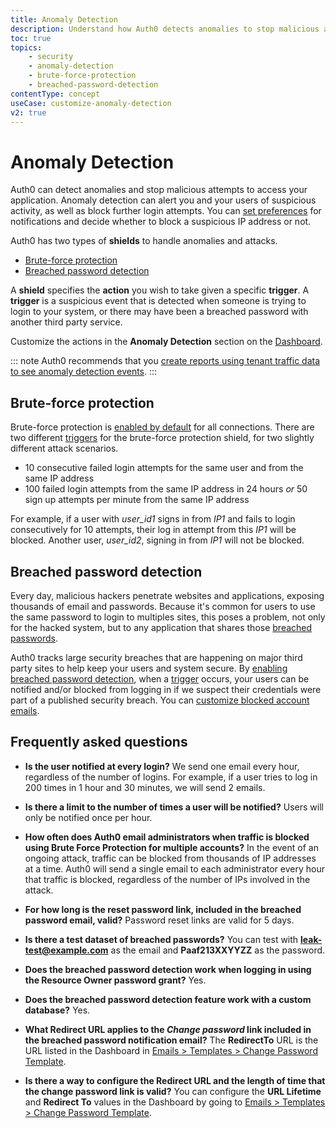 ```yaml
---
title: Anomaly Detection
description: Understand how Auth0 detects anomalies to stop malicious attempts to access your application, alert you and your users of suspicious activity, and block further login attempts. 
toc: true 
topics:
    - security
    - anomaly-detection
    - brute-force-protection
    - breached-password-detection
contentType: concept
useCase: customize-anomaly-detection
v2: true
---
```

# Anomaly Detection

Auth0 can detect anomalies and stop malicious attempts to access your application. Anomaly detection can alert you and your users of suspicious activity, as well as block further login attempts. You can [set preferences](/anomaly-detection/guides/set-anomaly-detection-preferences) for notifications and decide whether to block a suspicious IP address or not. 

Auth0 has two types of **shields** to handle anomalies and attacks.  

* [Brute-force protection](#brute-force-protection)
* [Breached password detection](#breached-password-detection)

A **shield** specifies the **action** you wish to take given a specific **trigger**. A **trigger** is a suspicious event that is detected when someone is trying to login to your system, or there may have been a breached password with another third party service.

Customize the actions in the **Anomaly Detection** section on the [Dashboard](${manage_url}/#/anomaly).

::: note
Auth0 recommends that you [create reports using tenant traffic data to see anomaly detection events](/anomaly-detection/guides/use-tenant-data-for-anomaly-detection).
:::

## Brute-force protection

Brute-force protection is [enabled by default](/anomaly-detection/guides/enable-disable-brute-force-protection) for all connections. There are two different [triggers](/anomaly-detection/references/brute-force-protection-triggers-actions) for the brute-force protection shield, for two slightly different attack scenarios.

* 10 consecutive failed login attempts for the same user and from the same IP address
* 100 failed login attempts from the same IP address in 24 hours *or* 50 sign up attempts per minute from the same IP address

For example, if a user with *user_id1* signs in from *IP1* and fails to login consecutively for 10 attempts, their log in attempt from this *IP1* will be blocked. Another user, *user_id2*, signing in from *IP1* will not be blocked. 

## Breached password detection

Every day, malicious hackers penetrate websites and applications, exposing thousands of email and passwords. Because it's common for users to use the same password to login to multiples sites, this poses a problem, not only for the hacked system, but to any application that shares those [breached passwords](/anomaly-detection/concepts/breached-passwords).

Auth0 tracks large security breaches that are happening on major third party sites to help keep your users and system secure. By [enabling breached password detection](/anomaly-detection/guides/set-anomaly-detection-preferences), when a [trigger](/anomaly-detection/references/breached-password-detection-triggers-actions) occurs, your users can be notified and/or blocked from logging in if we suspect their credentials were part of a published security breach. You can [customize blocked account emails](/anomaly-detection/guides/customize-blocked-account-emails).

## Frequently asked questions

* **Is the user notified at every login?**
We send one email every hour, regardless of the number of logins. For example, if a user tries to log in 200 times in 1 hour and 30 minutes, we will send 2 emails.

* **Is there a limit to the number of times a user will be notified?**
Users will only be notified once per hour.

* **How often does Auth0 email administrators when traffic is blocked using Brute Force Protection for multiple accounts?**
In the event of an ongoing attack, traffic can be blocked from thousands of IP addresses at a time.  Auth0 will send a single email to each administrator every hour that traffic is blocked, regardless of the number of IPs involved in the attack.

* **For how long is the reset password link, included in the breached password email, valid?**
Password reset links are valid for 5 days.

* **Is there a test dataset of breached passwords?**
You can test with **leak-test@example.com** as the email and **Paaf213XXYYZZ** as the password. 

* **Does the breached password detection work when logging in using the Resource Owner password grant?**
Yes.

* **Does the breached password detection feature work with a custom database?**
Yes.

* **What Redirect URL applies to the *Change password* link included in the breached password notification email?**
The **RedirectTo** URL is the URL listed in the Dashboard in [Emails > Templates > Change Password Template](${manage_url}/#/emails).

* **Is there a way to configure the Redirect URL and the length of time that the change password link is valid?**
You can configure the **URL Lifetime** and **Redirect To** values in the Dashboard by going to [Emails > Templates > Change Password Template](${manage_url}/#/emails).